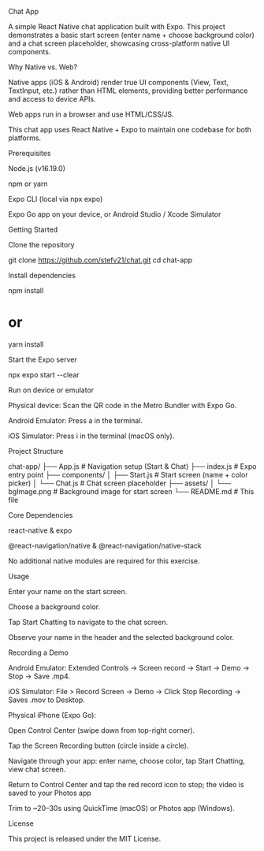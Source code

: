 Chat App

A simple React Native chat application built with Expo. This project demonstrates a basic start screen (enter name + choose background color) and a chat screen placeholder, showcasing cross-platform native UI components.

Why Native vs. Web?

Native apps (iOS & Android) render true UI components (View, Text, TextInput, etc.) rather than HTML elements, providing better performance and access to device APIs.

Web apps run in a browser and use HTML/CSS/JS.

This chat app uses React Native + Expo to maintain one codebase for both platforms.

Prerequisites

Node.js (v16.19.0)

npm or yarn

Expo CLI (local via npx expo)

Expo Go app on your device, or Android Studio / Xcode Simulator

Getting Started

Clone the repository

git clone https://github.com/stefv21/chat.git
cd chat-app

Install dependencies

npm install
# or
yarn install

Start the Expo server

npx expo start --clear

Run on device or emulator

Physical device: Scan the QR code in the Metro Bundler with Expo Go.

Android Emulator: Press a in the terminal.

iOS Simulator: Press i in the terminal (macOS only).

Project Structure

chat-app/
├── App.js           # Navigation setup (Start & Chat)
├── index.js         # Expo entry point
├── components/
│   ├── Start.js     # Start screen (name + color picker)
│   └── Chat.js      # Chat screen placeholder
├── assets/
│   └── bgImage.png  # Background image for start screen
└── README.md        # This file

Core Dependencies

react-native & expo

@react-navigation/native & @react-navigation/native-stack

No additional native modules are required for this exercise.

Usage

Enter your name on the start screen.

Choose a background color.

Tap Start Chatting to navigate to the chat screen.

Observe your name in the header and the selected background color.

Recording a Demo

Android Emulator: Extended Controls → Screen record → Start → Demo → Stop → Save .mp4.

iOS Simulator: File > Record Screen → Demo → Click Stop Recording → Saves .mov to Desktop.

Physical iPhone (Expo Go):

Open Control Center (swipe down from top-right corner).

Tap the Screen Recording button (circle inside a circle).

Navigate through your app: enter name, choose color, tap Start Chatting, view chat screen.

Return to Control Center and tap the red record icon to stop; the video is saved to your Photos app

Trim to ~20–30s using QuickTime (macOS) or Photos app (Windows).

License

This project is released under the MIT License.

